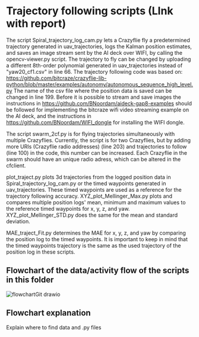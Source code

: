 # Trajectory following scripts  (LInk with report)

The script Spiral_trajectory_log_cam.py lets a Crazyflie fly a predetermined trajectory generated in uav_trajectories, logs the Kalman position estimates, and saves an image stream sent by the AI deck over WIFI, by calling the opencv-viewer.py script.
The trajectory to fly can be changed by uploading a different 8th-order polynomial generated in uav_trajectories instead of "yaw20_cf1.csv" in line 66. The trajectory following code was based on: https://github.com/bitcraze/crazyflie-lib-python/blob/master/examples/autonomy/autonomous_sequence_high_level.py
The name of the csv file where the position data is saved can be changed in line 199. 
Before it is possible to stream and save images the instructions in https://github.com/BNoordam/aideck-gap8-examples should be followed for implementing the bitcraze wifi video streaming example on the AI deck, and the instructions in https://github.com/BNoordam/WIFI_dongle for installing the WIFI dongle.

The script swarm_2cf.py is for flying trajectories simultaneously with multiple Crazyflies. Currently, the script is for two Crazyflies, but by adding more URIs (Crazyflie radio addresses) (line 203) and trajectories to follow (line 100) in the code, this number can be increased. Each Crazyflie in the swarm should have an unique radio adress, which can be altered in the cfclient.

plot_traject.py plots 3d trajectories from the logged position data in Spiral_trajectory_log_cam.py or the timed waypoints generated in uav_trajectories. These timed waypoints are used as a reference for the trajectory following accuracy. XYZ_plot_Mellinger_Max.py plots and compares multiple position logs' mean, minimum and maximum values to the reference timed waypoints for x, y, z, and yaw. XYZ_plot_Mellinger_STD.py does the same for the mean and standard deviation.

MAE_traject_Fit.py determines the MAE for x, y, z, and yaw by comparing the position log to the timed waypoints. It is important to keep in mind that the timed waypoints trajectory is the same as the used trajectory of the position log in these scripts.

## Flowchart of the data/activity flow of the scripts in this folder

![flowchartGit drawio](https://github.com/BNoordam/Final-RP-crazyflie-repository/assets/146953161/331b81de-9727-419d-a538-6e3af9275bbb)

## Flowchart explanation
Explain where to find data and .py files
